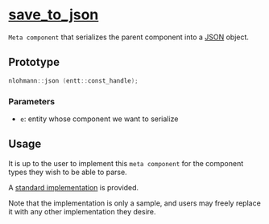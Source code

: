 # [save_to_json](save_to_json.hpp)

`Meta component` that serializes the parent component into a [JSON](https://github.com/nlohmann/json) object. 

## Prototype

```cpp
nlohmann::json (entt::const_handle);
```

### Parameters

* `e`: entity whose component we want to serialize

## Usage

It is up to the user to implement this `meta component` for the component types they wish to be able to parse.

A [standard implementation](../helpers/impl/save_to_json.md) is provided.

Note that the implementation is only a sample, and users may freely replace it with any other implementation they desire.

